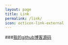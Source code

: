 ```yaml
---
layout: page
title: Link
permalink: /link/
icon: octicon-link-external
---
```


###[我的github博客源码](https://github.com/xpressSong/xpressSong.github.io)
